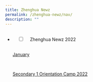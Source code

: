 ```yaml
---
title: Zhenghua Newz
permalink: /zhenghua-newz/nav/
description: ""
---
```


<ul class="jekyllcodex\_accordion">  
  <li>  
    <input type="checkbox" id="accordion1">  
    <label for="accordion1">Zhenghua Newz 2022</label>  
    <div>  
      <p><u>January</u></p>  
			 <p><a href="[https://moe-zhenghuasec-staging.netlify.app/)">Secondary 1 Orientation Camp 2022</a>
    </div>  
</li>  
</ul>